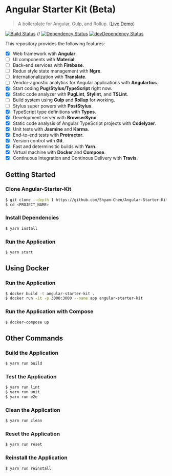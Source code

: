 # Angular Starter Kit (Beta)

> A boilerplate for Angular, Gulp, and Rollup. ([Live Demo](https://angular2ts-starter-kit.firebaseapp.com/))

[![Build Status](https://travis-ci.org/Shyam-Chen/Angular-Starter-Kit.svg?branch=master)](https://travis-ci.org/Shyam-Chen/Angular-Starter-Kit)
 //
[![Dependency Status](https://david-dm.org/Shyam-Chen/Angular-Starter-Kit.svg)](https://david-dm.org/Shyam-Chen/Angular-Starter-Kit)
[![devDependency Status](https://david-dm.org/Shyam-Chen/Angular-Starter-Kit/dev-status.svg)](https://david-dm.org/Shyam-Chen/Angular-Starter-Kit?type=dev)

This repository provides the following features:
* [x] Web framework wtih **Angular**.
* [ ] UI components with **Material**.
* [ ] Back-end services with **Firebase**.
* [ ] Redux style state management with **Ngrx**.
* [ ] Internationalization with **Translate**.
* [ ] Vendor-agnostic analytics for Angular applications with **Angulartics**.
* [x] Start coding **Pug/Stylus/TypeScript** right now.
* [x] Static code analyzer with **PugLint**, **Stylint**, and **TSLint**.
* [ ] Build system using **Gulp** and **Rollup** for working.
* [ ] Stylus super powers with **PostStylus**.
* [x] TypeScript type definitions with **Types**.
* [x] Development server with **BrowserSync**.
* [x] Static code analysis of Angular TypeScript projects with **Codelyzer**.
* [x] Unit tests with **Jasmine** and **Karma**.
* [x] End-to-end tests with **Protractor**.
* [x] Version control with **Git**.
* [x] Fast and determinsitic builds with **Yarn**.
* [x] Virtual machine with **Docker** and **Compose**.
* [x] Continuous Integration and Continous Delivery with **Travis**.

## Getting Started

### Clone Angular-Starter-Kit
```bash
$ git clone --depth 1 https://github.com/Shyam-Chen/Angular-Starter-Kit.git <PROJECT_NAME>
$ cd <PROJECT_NAME>
```

### Install Dependencies
```bash
$ yarn install
```

### Run the Application
```bash
$ yarn start
```

## Using Docker

### Run the Application
```bash
$ docker build -t angular-starter-kit .
$ docker run -it -p 3000:3000 --name app angular-starter-kit
```

### Run the Application with Compose
```bash
$ docker-compose up
```

## Other Commands

### Build the Application
```bash
$ yarn run build
```

### Test the Application
```bash
$ yarn run lint
$ yarn run unit
$ yarn run e2e
```

### Clean the Application
```bash
$ yarn run clean
```

### Reset the Application
```bash
$ yarn run reset
```

### Reinstall the Application
```bash
$ yarn run reinstall
```

